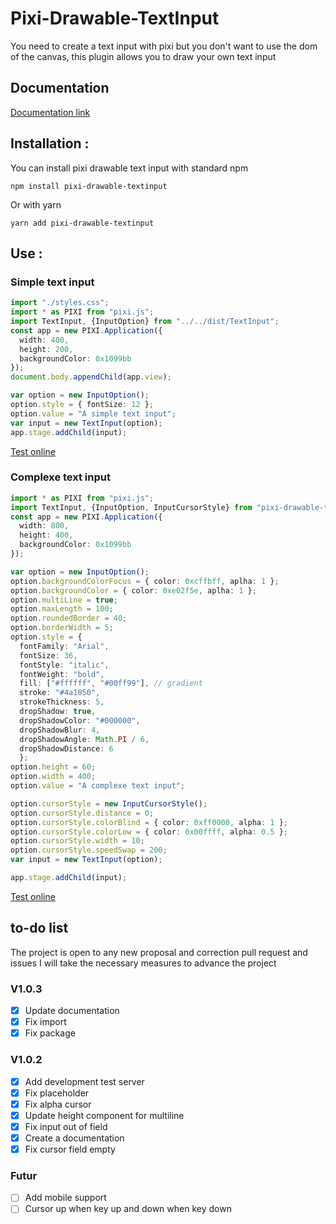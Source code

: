# Pixi-Drawable-TextInput
 You need to create a text input with pixi but you don't want to use the dom of the canvas, this plugin allows you to draw your own text input

## Documentation

[Documentation link](https://www.craphael.fr/pixi/index.html)

## Installation :

You can install pixi drawable text input with standard npm

`npm install pixi-drawable-textinput`

Or with yarn

`yarn add pixi-drawable-textinput`


## Use :

### Simple text input
```typescript
import "./styles.css";
import * as PIXI from "pixi.js";
import TextInput, {InputOption} from "../../dist/TextInput";
const app = new PIXI.Application({
  width: 400,
  height: 200,
  backgroundColor: 0x1099bb
});
document.body.appendChild(app.view);

var option = new InputOption();
option.style = { fontSize: 12 };
option.value = "A simple text input";
var input = new TextInput(option);
app.stage.addChild(input);
```

[Test online](https://codesandbox.io/s/simple-pixi-textinput-6dk8b)

### Complexe text input

```typescript
import * as PIXI from "pixi.js";
import TextInput, {InputOption, InputCursorStyle} from "pixi-drawable-textinput";
const app = new PIXI.Application({
  width: 800,
  height: 400,
  backgroundColor: 0x1099bb
});

var option = new InputOption();
option.backgroundColorFocus = { color: 0xcffbff, aplha: 1 };
option.backgroundColor = { color: 0xe02f5e, aplha: 1 };
option.multiLine = true;
option.maxLength = 100;
option.roundedBorder = 40;
option.borderWidth = 5;
option.style = {
  fontFamily: "Arial",
  fontSize: 36,
  fontStyle: "italic",
  fontWeight: "bold",
  fill: ["#ffffff", "#00ff99"], // gradient
  stroke: "#4a1850",
  strokeThickness: 5,
  dropShadow: true,
  dropShadowColor: "#000000",
  dropShadowBlur: 4,
  dropShadowAngle: Math.PI / 6,
  dropShadowDistance: 6
  };
option.height = 60;
option.width = 400;
option.value = "A complexe text input";

option.cursorStyle = new InputCursorStyle();
option.cursorStyle.distance = 0;
option.cursorStyle.colorBlind = { color: 0xff0000, alpha: 1 };
option.cursorStyle.colorLow = { color: 0x00ffff, alpha: 0.5 };
option.cursorStyle.width = 10;
option.cursorStyle.speedSwap = 200;
var input = new TextInput(option);

app.stage.addChild(input);

```

[Test online](https://codesandbox.io/s/complexe-pixi-textinput-zwmtw)

## to-do list

The project is open to any new proposal and correction pull request and issues I will take the necessary measures to advance the project

### V1.0.3

- [x] Update documentation
- [x] Fix import
- [x] Fix package

### V1.0.2

- [x] Add development test server
- [x] Fix placeholder
- [x] Fix alpha cursor
- [x] Update height component for multiline
- [x] Fix input out of field
- [x] Create a documentation
- [x] Fix cursor field empty

### Futur

- [ ] Add mobile support
- [ ] Cursor up when key up and down when key down
